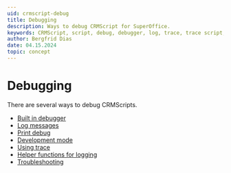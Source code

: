 ```yaml
---
uid: crmscript-debug
title: Debugging
description: Ways to debug CRMScript for SuperOffice.
keywords: CRMScript, script, debug, debugger, log, trace, trace script, printDebug, developmentMode, includeId
author: Bergfrid Dias
date: 04.15.2024
topic: concept
---
```


# Debugging

There are several ways to debug CRMScripts.

* [Built in debugger][1]
* [Log messages][2]
* [Print debug][3]
* [Development mode][4]
* [Using trace][5]
* [Helper functions for logging][6]
* [Troubleshooting][7]

<!-- Referenced links -->
[1]: built-in-debugger.md
[2]: log-messages.md
[3]: print-debug.md
[4]: development-mode.md
[5]: using-trace.md
[6]: helper-functions-for-logging.md
[7]: troubleshooting.md
